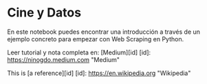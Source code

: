 # Cine y Datos

En este notebook puedes encontrar una introducción a través de un ejemplo concreto para empezar con Web Scraping en Python.

Leer tutorial y nota completa en: [Medium][id] 
[id]: https://ninogdo.medium.com "Medium"

This is [a reference][id]
[id]: https://en.wikipedia.org "Wikipedia"
